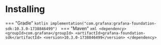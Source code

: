 # Installing

=== "Gradle"
    ```kotlin
    implementation("com.grafana:grafana-foundation-sdk:10.3.0-1738846499")
    ```
=== "Maven"
    ```xml
    <dependency>
        <groupId>com.grafana</groupId>
        <artifactId>grafana-foundation-sdk</artifactId>
        <version>10.3.0-1738846499</version>
    </dependency>
    ```
